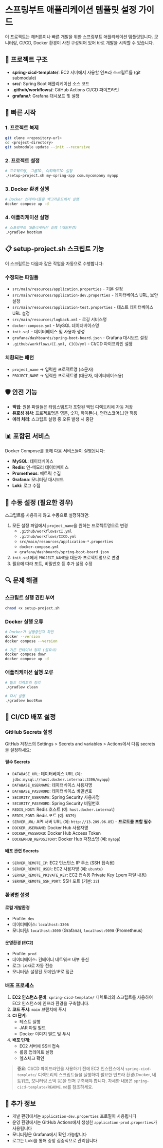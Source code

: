# 스프링부트 애플리케이션 템플릿 설정 가이드

이 프로젝트는 해커톤이나 빠른 개발을 위한 스프링부트 애플리케이션 템플릿입니다.
모니터링, CI/CD, Docker 환경이 사전 구성되어 있어 바로 개발을 시작할 수 있습니다.

## 📁 프로젝트 구조

- **spring-cicd-template/**: EC2 서버에서 사용할 인프라 스크립트들 (git submodule)
- **src/**: Spring Boot 애플리케이션 소스 코드
- **.github/workflows/**: GitHub Actions CI/CD 파이프라인
- **grafana/**: Grafana 대시보드 및 설정

## 🚀 빠른 시작

### 1. 프로젝트 복제
```bash
git clone <repository-url>
cd <project-directory>
git submodule update --init --recursive
```

### 2. 프로젝트 설정
```bash
# 프로젝트명, 그룹ID, 아티팩트ID 설정
./setup-project.sh my-spring-app com.mycompany myapp
```

### 3. Docker 환경 실행
```bash
# Docker 컨테이너들을 백그라운드에서 실행
docker compose up -d
```

### 4. 애플리케이션 실행
```bash
# 스프링부트 애플리케이션 실행 (개발환경)
./gradlew bootRun
```

## 📋 setup-project.sh 스크립트 기능

이 스크립트는 다음과 같은 작업을 자동으로 수행합니다:

### 수정되는 파일들
- `src/main/resources/application.properties` - 기본 설정
- `src/main/resources/application-dev.properties` - 데이터베이스 URL, 보안 설정
- `src/main/resources/application-test.properties` - 테스트 데이터베이스 URL 설정
- `src/main/resources/logback.xml` - 로깅 서비스명
- `docker-compose.yml` - MySQL 데이터베이스명
- `init.sql` - 데이터베이스 및 사용자 생성
- `grafana/dashboards/spring-boot-board.json` - Grafana 대시보드 설정
- `.github/workflows/CI.yml, CICD/yml` - CI/CD 파이프라인 설정

### 치환되는 패턴
- `project_name` → 입력한 프로젝트명 (소문자)
- `PROJECT_NAME` → 입력한 프로젝트명 (대문자, 데이터베이스용)

## 🛡️ 안전 기능

- **백업**: 원본 파일들은 타임스탬프가 포함된 백업 디렉토리에 자동 저장
- **유효성 검사**: 프로젝트명은 영문, 숫자, 하이픈(-), 언더스코어(_)만 허용
- **에러 처리**: 스크립트 실행 중 오류 발생 시 중단

## 📊 포함된 서비스

Docker Compose를 통해 다음 서비스들이 실행됩니다:

- **MySQL**: 데이터베이스
- **Redis**: 인-메모리 데이터베이스
- **Prometheus**: 메트릭 수집
- **Grafana**: 모니터링 대시보드
- **Loki**: 로그 수집

## 🔧 수동 설정 (필요한 경우)

스크립트를 사용하지 않고 수동으로 설정하려면:

1. 모든 설정 파일에서 `project_name`을 원하는 프로젝트명으로 변경
   - `.github/workflows/CI.yml`
   - `.github/workflows/CICD.yml`
   - `src/main/resources/application-*.properties`
   - `docker-compose.yml`
   - `grafana/dashboards/spring-boot-board.json`
2. `init.sql`에서 `PROJECT_NAME`을 대문자 프로젝트명으로 변경
3. 필요에 따라 포트, 비밀번호 등 추가 설정 수정

## 🔍 문제 해결

### 스크립트 실행 권한 부여
```bash
chmod +x setup-project.sh
```

### Docker 실행 오류
```bash
# Docker가 실행중인지 확인
docker --version
docker compose --version

# 기존 컨테이너 정리 (필요시)
docker compose down
docker compose up -d
```

### 애플리케이션 실행 오류
```bash
# 빌드 디렉토리 정리
./gradlew clean

# 다시 실행
./gradlew bootRun
```

## 🚀 CI/CD 배포 설정

### GitHub Secrets 설정

GitHub 저장소의 Settings > Secrets and variables > Actions에서 다음 secrets을 설정하세요:

#### 필수 Secrets
- `DATABASE_URL`: 데이터베이스 URL (예: `jdbc:mysql://host.docker.internal:3306/myapp`)
- `DATABASE_USERNAME`: 데이터베이스 사용자명
- `DATABASE_PASSWORD`: 데이터베이스 비밀번호
- `SECURITY_USERNAME`: Spring Security 사용자명
- `SECURITY_PASSWORD`: Spring Security 비밀번호
- `REDIS_HOST`: Redis 호스트 (예: `host.docker.internal`)
- `REDIS_PORT`: Redis 포트 (예: `6379`)
- `SERVER_URL`: API 서버 URL (예: `http://13.209.96.85`) - **프로토콜 포함 필수**
- `DOCKER_USERNAME`: Docker Hub 사용자명
- `DOCKER_PASSWORD`: Docker Hub Access Token
- `DOCKERHUB_REPOSITORY`: Docker Hub 저장소명 (예: `myapp`)

#### 배포 관련 Secrets
- `SERVER_REMOTE_IP`: EC2 인스턴스 IP 주소 (SSH 접속용)
- `SERVER_REMOTE_USER`: EC2 사용자명 (예: `ubuntu`)
- `SERVER_REMOTE_PRIVATE_KEY`: EC2 접속용 Private Key (.pem 파일 내용)
- `SERVER_REMOTE_SSH_PORT`: SSH 포트 (기본: `22`)

### 환경별 설정

#### 로컬 개발환경
- Profile: `dev`
- 데이터베이스: `localhost:3306`
- 모니터링: `localhost:3000` (Grafana), `localhost:9090` (Prometheus)

#### 운영환경 (EC2)
- Profile: `prod`
- 데이터베이스: 컨테이너 네트워크 내부 통신
- 로그: Loki로 자동 전송
- 모니터링: 설정된 도메인/IP로 접근

### 배포 프로세스

1. **EC2 인스턴스 준비**: `spring-cicd-template/` 디렉토리의 스크립트를 사용하여 EC2 인스턴스에 인프라 환경을 구축합니다.
2. **코드 푸시**: `main` 브랜치에 푸시
3. **CI 단계**: 
   - 테스트 실행
   - JAR 파일 빌드
   - Docker 이미지 빌드 및 푸시
4. **배포 단계**: 
   - EC2 서버에 SSH 접속
   - 롤링 업데이트 실행
   - 헬스체크 확인

> **중요**: CI/CD 파이프라인을 사용하기 전에 EC2 인스턴스에서 `spring-cicd-template/` 디렉토리의 스크립트들을 실행하여 필요한 인프라 환경(Docker, 네트워크, 모니터링 스택 등)을 먼저 구축해야 합니다. 자세한 내용은 `spring-cicd-template/README.md`를 참조하세요.

## 📝 추가 정보

- 개발 환경에서는 `application-dev.properties` 프로필이 사용됩니다
- 운영 환경에서는 GitHub Actions에서 생성한 `application-prod.properties`가 사용됩니다
- 모니터링은 Grafana에서 확인 가능합니다
- 로그는 Loki를 통해 중앙 집중식으로 관리됩니다
